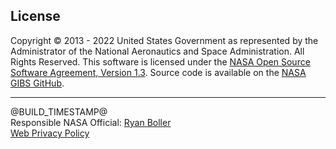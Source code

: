 <h2>License</h2>
<p>Copyright © 2013 - 2022 United States Government as represented by the Administrator of the National Aeronautics
    and Space Administration. All Rights Reserved. This software is licensed under the <a
        href="https://ti.arc.nasa.gov/opensource/nosa/" target="_blank" rel="noopener noreferrer">NASA Open Source
        Software Agreement, Version 1.3</a>. Source code is available on the <a
        href="https://github.com/nasa-gibs/worldview" target="_blank" rel="noopener noreferrer">NASA GIBS
        GitHub</a>.</p>
<hr>
<p>@BUILD_TIMESTAMP@<br> Responsible NASA Official: <a href="mailto:ryan.a.boller@nasa.gov">Ryan
        Boller</a><br>
<a href="https://www.nasa.gov/about/highlights/HP_Privacy.html" target="_blank">Web Privacy Policy</a></p>